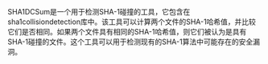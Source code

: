 SHA1DCSum是一个用于检测SHA-1碰撞的工具，它包含在sha1collisiondetection库中。该工具可以计算两个文件的SHA-1哈希值，并比较它们是否相同。如果两个文件具有相同的SHA-1哈希值，则它们被认为是具有SHA-1碰撞的文件。这个工具可以用于检测现有的SHA-1算法中可能存在的安全漏洞。

